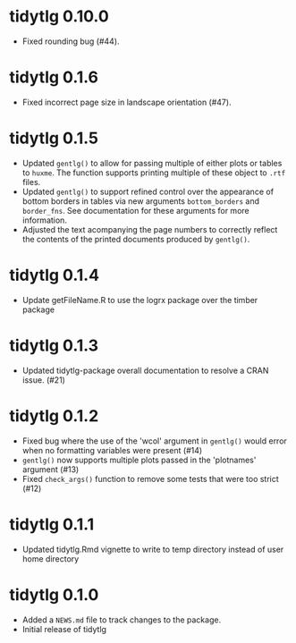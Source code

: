 # tidytlg 0.10.0

- Fixed rounding bug (#44).

# tidytlg 0.1.6

- Fixed incorrect page size in landscape orientation (#47).

# tidytlg 0.1.5

- Updated `gentlg()` to allow for passing multiple of either plots or tables to
  `huxme`. The function supports printing multiple of these object to `.rtf` files.
- Updated `gentlg()` to support refined control over the appearance of bottom borders
  in tables via new arguments `bottom_borders` and `border_fns`. See documentation
  for these arguments for more information.
- Adjusted the text acompanying the page numbers to correctly reflect the contents
  of the printed documents produced by `gentlg()`.

# tidytlg 0.1.4

- Update getFileName.R to use the logrx package over the timber package

# tidytlg 0.1.3

- Updated tidytlg-package overall documentation to resolve a CRAN issue. (#21)

# tidytlg 0.1.2

- Fixed bug where the use of the 'wcol' argument in `gentlg()` would error when no formatting variables were present (#14)
- `gentlg()` now supports multiple plots passed in the 'plotnames' argument (#13)
- Fixed `check_args()` function to remove some tests that were too strict (#12)

# tidytlg 0.1.1

- Updated tidytlg.Rmd vignette to write to temp directory instead of user home directory

# tidytlg 0.1.0

- Added a `NEWS.md` file to track changes to the package.
- Initial release of tidytlg
